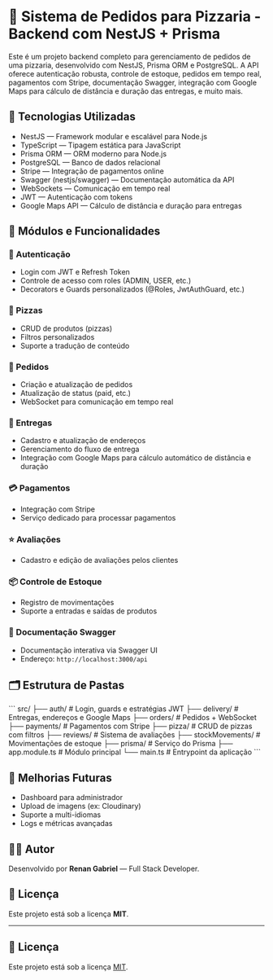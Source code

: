 # 🍕 Sistema de Pedidos para Pizzaria - Backend com NestJS + Prisma

Este é um projeto backend completo para gerenciamento de pedidos de uma pizzaria, desenvolvido com NestJS, Prisma ORM e PostgreSQL. A API oferece autenticação robusta, controle de estoque, pedidos em tempo real, pagamentos com Stripe, documentação Swagger, integração com Google Maps para cálculo de distância e duração das entregas, e muito mais.

## 🚀 Tecnologias Utilizadas

- NestJS — Framework modular e escalável para Node.js  
- TypeScript — Tipagem estática para JavaScript  
- Prisma ORM — ORM moderno para Node.js  
- PostgreSQL — Banco de dados relacional  
- Stripe — Integração de pagamentos online  
- Swagger (nestjs/swagger) — Documentação automática da API  
- WebSockets — Comunicação em tempo real  
- JWT — Autenticação com tokens  
- Google Maps API — Cálculo de distância e duração para entregas  

## 📁 Módulos e Funcionalidades

### 🔐 Autenticação
- Login com JWT e Refresh Token  
- Controle de acesso com roles (ADMIN, USER, etc.)  
- Decorators e Guards personalizados (@Roles, JwtAuthGuard, etc.)  

### 🍕 Pizzas
- CRUD de produtos (pizzas)  
- Filtros personalizados  
- Suporte a tradução de conteúdo  

### 🛒 Pedidos
- Criação e atualização de pedidos  
- Atualização de status (paid, etc.)  
- WebSocket para comunicação em tempo real  

### 🛵 Entregas
- Cadastro e atualização de endereços  
- Gerenciamento do fluxo de entrega  
- Integração com Google Maps para cálculo automático de distância e duração  

### 💳 Pagamentos
- Integração com Stripe  
- Serviço dedicado para processar pagamentos  

### ⭐ Avaliações
- Cadastro e edição de avaliações pelos clientes  

### 📦 Controle de Estoque
- Registro de movimentações  
- Suporte a entradas e saídas de produtos  

### 📘 Documentação Swagger
- Documentação interativa via Swagger UI  
- Endereço: `http://localhost:3000/api`  

## 🗂 Estrutura de Pastas

\```
src/
├── auth/             # Login, guards e estratégias JWT
├── delivery/         # Entregas, endereços e Google Maps
├── orders/           # Pedidos + WebSocket
├── payments/         # Pagamentos com Stripe
├── pizza/            # CRUD de pizzas com filtros
├── reviews/          # Sistema de avaliações
├── stockMovements/   # Movimentações de estoque
├── prisma/           # Serviço do Prisma
├── app.module.ts     # Módulo principal
└── main.ts           # Entrypoint da aplicação
\```

## 📌 Melhorias Futuras

- Dashboard para administrador  
- Upload de imagens (ex: Cloudinary)  
- Suporte a multi-idiomas  
- Logs e métricas avançadas  

## 👨‍💻 Autor

Desenvolvido por **Renan Gabriel** — Full Stack Developer.

## 📝 Licença

Este projeto está sob a licença **MIT**.

---

## 📝 Licença

Este projeto está sob a licença [MIT](LICENSE).
